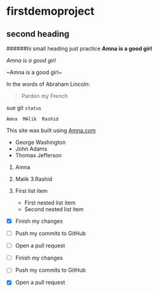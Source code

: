 # firstdemoproject

## second heading
######hi small heading
just practice
**Amna is a good girl**

*Amna is a good girl*

~Amna is a good girl~

In the words of Abraham Lincoln:

> Pardon my French

sue git `status`

`Amna 
MAlik 
Rashid`

This site was built using [Amna.com](http://google.com)

- George Washington
- John Adams
- Thomas Jefferson

1. Amna
2. Malik
3.Rashid

1. First list item
   - First nested list item
   - Second nested list item
   
- [x] Finish my changes
- [ ] Push my commits to GitHub
- [ ] Open a pull request

- [ ] Finish my changes
- [ ] Push my commits to GitHub
- [x] Open a pull request


